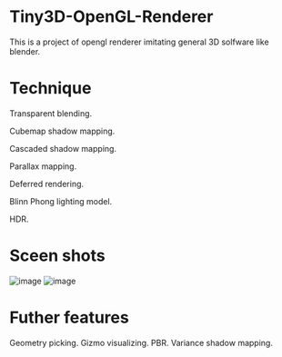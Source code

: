 # Tiny3D-OpenGL-Renderer
This is a project of opengl renderer imitating general 3D solfware like blender.
# Technique
Transparent blending.

Cubemap shadow mapping.

Cascaded shadow mapping.

Parallax mapping.

Deferred rendering.

Blinn Phong lighting model.

HDR.
# Sceen shots
![image](https://github.com/crystalline02/Tiny3D-OpenGL-Renderer/assets/45896894/582e7777-a9d6-4028-8c88-9254840ba793)
![image](https://github.com/crystalline02/Tiny3D-OpenGL-Renderer/assets/45896894/dcd5979f-a02d-44d4-ac73-b25e82ede22e)

# Futher features
Geometry picking.
Gizmo visualizing.
PBR.
Variance shadow mapping.
